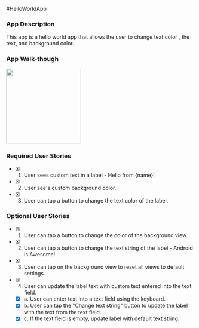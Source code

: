 #HelloWorldApp
### App Description
This app is a hello world app that allows the user to change text color , the text, and background color.

### App Walk-though
<img src="https://i.imgur.com/NdQgtag.gif" width=200><br>

### Required User Stories
- [X] 1. User sees custom text in a label - Hello from {name}!
- [X] 2. User see's custom background color.
- [X] 3. User can tap a button to change the text color of the label.

### Optional User Stories
- [X] 1. User can tap a button to change the color of the background view.  
- [X] 2. User can tap a button to change the text string of the label - Android is Awesome!  
- [X] 3. User can tap on the background view to reset all views to default settings.  
- [X] 4. User can update the label text with custom text entered into the text field.  
   - [X] a. User can enter text into a text field using the keyboard.  
   - [X] b. User can tap the "Change text string" button to update the label with the text from the text field.  
   - [X] c. If the text field is empty, update label with default text string.  
